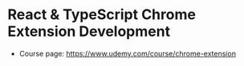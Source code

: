 # React & TypeScript Chrome Extension Development

- Course page: https://www.udemy.com/course/chrome-extension
